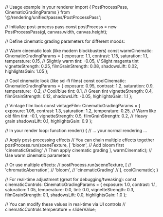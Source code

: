 // Usage example in your renderer
import { PostProcessPass, CinematicGradingParams } from '@/rendering/unified/passes/PostProcessPass';

// Initialize post-process pass
const postProcess = new PostProcessPass(gl, canvas.width, canvas.height);

// Define cinematic grading parameters for different moods:

// Warm cinematic look (like modern blockbusters)
const warmCinematic: CinematicGradingParams = {
  exposure: 1.1,
  contrast: 1.15,
  saturation: 1.1,
  temperature: 0.15,      // Slightly warm
  tint: -0.05,           // Slight magenta tint
  vignetteStrength: 0.25,
  filmGrainStrength: 0.08,
  shadowsLift: 0.02,
  highlightsGain: 1.05
};

// Cool cinematic look (like sci-fi films)
const coolCinematic: CinematicGradingParams = {
  exposure: 0.95,
  contrast: 1.2,
  saturation: 0.9,
  temperature: -0.2,     // Cool/blue
  tint: 0.1,            // Green tint
  vignetteStrength: 0.4,
  filmGrainStrength: 0.12,
  shadowsLift: -0.05,
  highlightsGain: 1.1
};

// Vintage film look
const vintageFilm: CinematicGradingParams = {
  exposure: 1.05,
  contrast: 1.3,
  saturation: 1.2,
  temperature: 0.25,     // Warm like old film
  tint: -0.1,
  vignetteStrength: 0.5,
  filmGrainStrength: 0.2, // Heavy grain
  shadowsLift: 0.1,
  highlightsGain: 0.9
};

// In your render loop:
function render() {
  // ... your normal rendering ...
  
  // Apply post-processing effects
  // You can chain multiple effects together
  postProcess.run(sceneTexture, [
    'bloom',              // Add bloom first
    'cinematicGrading'    // Then apply cinematic grading
  ], warmCinematic);      // Use warm cinematic parameters
  
  // Or use multiple effects:
  // postProcess.run(sceneTexture, [
  //   'chromaticAberration',
  //   'bloom',
  //   'cinematicGrading'
  // ], coolCinematic);
}

// For real-time adjustment (great for debugging/tweaking):
const cinematicControls: CinematicGradingParams = {
  exposure: 1.0,
  contrast: 1.1,
  saturation: 1.05,
  temperature: 0.0,
  tint: 0.0,
  vignetteStrength: 0.3,
  filmGrainStrength: 0.1,
  shadowsLift: 0.0,
  highlightsGain: 1.0
};

// You can modify these values in real-time via UI controls
// cinematicControls.temperature = sliderValue;